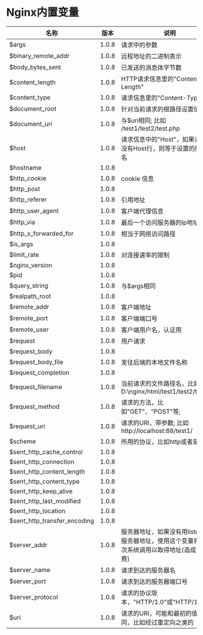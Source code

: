 # Nginx内置变量

|名称|版本|说明|
|----|------|------|
|$args                      |1.0.8|请求中的参数|
|$binary_remote_addr        |1.0.8|远程地址的二进制表示|
|$body_bytes_sent           |1.0.8|已发送的消息体字节数|
|$content_length            |1.0.8|HTTP请求信息里的"Content-Length"|
|$content_type              |1.0.8|请求信息里的"Content-Type"|
|$document_root             |1.0.8|针对当前请求的根路径设置值|
|$document_uri              |1.0.8|与$uri相同; 比如 /test1/test2/test.php|
|$host                      |1.0.8|请求信息中的"Host"，如果请求中没有Host行，则等于设置的服务器名|
|$hostname                  |1.0.8||
|$http_cookie               |1.0.8|cookie 信息|
|$http_post                 |1.0.8||
|$http_referer              |1.0.8|引用地址|
|$http_user_agent           |1.0.8|客户端代理信息|
|$http_via                  |1.0.8|最后一个访问服务器的Ip地址。|
|$http_x_forwarded_for      |1.0.8|相当于网络访问路径|
|$is_args                   |1.0.8||
|$limit_rate                |1.0.8|对连接速率的限制|
|$nginx_version             |1.0.8||
|$pid                       |1.0.8||
|$query_string              |1.0.8|与$args相同|
|$realpath_root             |1.0.8||
|$remote_addr               |1.0.8|客户端地址|
|$remote_port               |1.0.8|客户端端口号|
|$remote_user               |1.0.8|客户端用户名，认证用|
|$request                   |1.0.8|用户请求|
|$request_body              |1.0.8||
|$request_body_file         |1.0.8|发往后端的本地文件名称|
|$request_completion        |1.0.8||
|$request_filename          |1.0.8|当前请求的文件路径名，比如D:\nginx/html/test1/test2/test.php|
|$request_method            |1.0.8|请求的方法，比如"GET"、"POST"等;|
|$request_uri               |1.0.8|请求的URI，带参数; 比如http://localhost:88/test1/|test2/test.php|
|$scheme                    |1.0.8|所用的协议，比如http或者是https|
|$sent_http_cache_control   |1.0.8||
|$sent_http_connection      |1.0.8||
|$sent_http_content_length  |1.0.8||
|$sent_http_content_type    |1.0.8||
|$sent_http_keep_alive      |1.0.8||
|$sent_http_last_modified   |1.0.8||
|$sent_http_location        |1.0.8||
|$sent_http_transfer_encoding        |1.0.8||       
|$server_addr               |1.0.8|服务器地址，如果没有用listen指明服务器地址，使用这个变量将发起一次系统调用以取得地址(造成资源浪费)|
|$server_name                |1.0.8|请求到达的服务器名|
|$server_port                |1.0.8|请求到达的服务器端口号|
|$server_protocol            |1.0.8|请求的协议版本，"HTTP/1.0"或"HTTP/1.1"|
|$uri                        |1.0.8|请求的URI，可能和最初的值有不同，比如经过重定向之类的|

<!-- waiting todo complete -->

